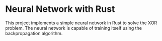 # Neural Network with Rust

This project implements a simple neural network in Rust to solve the XOR problem. The neural network is capable of training itself using the backpropagation algorithm.
